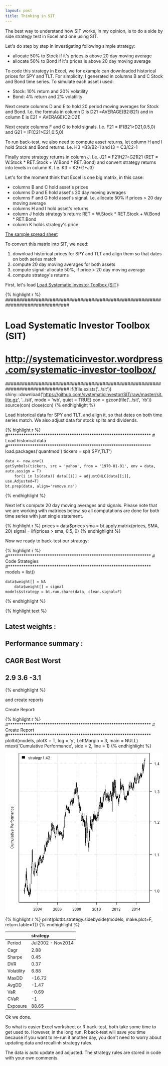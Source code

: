 ```yaml
---
layout: post
title: Thinking in SIT 
---
```



The best way to understand how SIT works, in my opinion, is to do a side by side strategy test
in Excel and one using SIT.

Let's do step by step in investigating following simple strategy:


* allocate 50% to Stock if it's prices is above 20 day moving average
* allocate 50% to Bond if it's prices is above 20 day moving average

To code this strategy in Excel, we for example can downloaded historical prices for SPY and TLT.
For simplicity, I generated in columns B and C Stock and Bond time series. To simulate each asset i used:

* Stock: 10% return and 20% volatility
* Bond: 4% return and 2% volatility

Next create columns D and E to hold 20 period moving averages for Stock and Bond. I.e. the formula
in column D is D21 =AVERAGE(B2:B21) and in column E is E21 = AVERAGE(C2:C21)

Next create columns F and G to hold signals. I.e. F21 = IF(B21>D21,0.5,0) and G21 = IF(C21>E21,0.5,0) 

To run back-test, we also need to compute asset returns, let column H and I hold Stock and Bond returns.
I.e. H3 =B3/B2-1 and I3 = C3/C2-1

Finally store strategy returns in column J. I.e. J21 = F21*H21+G21*I21 (RET = W.Stock * RET.Stock + W.Bond * RET.Bond)
and convert strategy returns into levels in column K. I.e. K3 = K2*(1+J3)


Let's for the moment think that Excel is one big matrix, in this case:

* columns B and C hold asset's prices
* columns D and E hold asset's 20 day moving averages
* columns F and G hold asset's signal. I.e. allocate 50% if prices > 20 day moving average
* columns H and I hold asset's returns
* column J holds strategy's return: RET = W.Stock * RET.Stock + W.Bond * RET.Bond
* column K holds strategy's price

[The sample spread sheet](/public/doc/2014-11-20-Thinking-SIT.xlsx )

To convert this matrix into SIT, we need:

1. download historical prices for SPY and TLT and align them so that dates on both series match
2. compute 20 day moving averages for both assets
3. compute signal: allocate 50%, if price > 20 day moving average
4. compute strategy's returns

First, let's load [Load Systematic Investor Toolbox (SIT)](http://systematicinvestor.wordpress.com/systematic-investor-toolbox/):


{% highlight r %}
###############################################################################
# Load Systematic Investor Toolbox (SIT)
# http://systematicinvestor.wordpress.com/systematic-investor-toolbox/
###############################################################################
if(!file.exists('../sit'))
shiny:::download('https://github.com/systematicinvestor/SIT/raw/master/sit.lite.gz', '../sit', mode = 'wb', quiet = TRUE)
con = gzcon(file('../sit', 'rb'))
source(con)
close(con)
{% endhighlight %}



Load historical data for SPY and TLT, and align it, so that dates on both time series match. We also adjust data for stock splits and dividends.


{% highlight r %}
	#*****************************************************************
	# Load historical data
	#*****************************************************************
	load.packages('quantmod')
	tickers = spl('SPY,TLT')

	data <- new.env()
	getSymbols(tickers, src = 'yahoo', from = '1970-01-01', env = data, auto.assign = T)
		for(i in ls(data)) data[[i]] = adjustOHLC(data[[i]], use.Adjusted=T)
	bt.prep(data, align='remove.na')
{% endhighlight %}

Next let's compute 20 day moving averages and signals. Please note that we are working with matrices below, so all computations are done
for both time series with just single statement.

{% highlight r %}
	prices = data$prices
	sma = bt.apply.matrix(prices, SMA, 20)
	signal = iif(prices > sma, 0.5, 0)
{% endhighlight %}

Now we ready to back-test our strategy:


{% highlight r %}
	#*****************************************************************
	# Code Strategies
	#*****************************************************************
	models = list()

	data$weight[] = NA
		data$weight[] = signal
	models$strategy = bt.run.share(data, clean.signal=F)
{% endhighlight %}



{% highlight text %}
## Latest weights :
## 
## Performance summary :
## 	CAGR	Best	Worst	
## 	2.9	3.6	-3.1	
{% endhighlight %}

and create reports

Create Report:

{% highlight r %}
	#*****************************************************************
	# Create Report
	#*****************************************************************
	plotbt(models, plotX = T, log = 'y', LeftMargin = 3, main = NULL)
		mtext('Cumulative Performance', side = 2, line = 1)
{% endhighlight %}

![plot of chunk plot-6](/public/images/2014-11-20-Thinking-SIT/plot-6-1.png) 

{% highlight r %}
	print(plotbt.strategy.sidebyside(models, make.plot=F, return.table=T))
{% endhighlight %}



|           |strategy          |
|:----------|:-----------------|
|Period     |Jul2002 - Nov2014 |
|Cagr       |2.88              |
|Sharpe     |0.45              |
|DVR        |0.37              |
|Volatility |6.88              |
|MaxDD      |-16.72            |
|AvgDD      |-1.47             |
|VaR        |-0.69             |
|CVaR       |-1                |
|Exposure   |88.65             |

Ok we done.

So what is easier Excel worksheet or R back-test, both take some time to get used to.
However, in the long run, R back-test will save you time because if you want to re-run it
another day, you don't need to worry about updating data and recallinh strategy rules.

The data is auto update and adjusted. The strategy rules are stored in code with your own comments.

